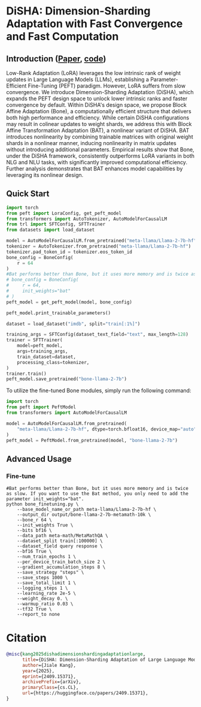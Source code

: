# DiSHA: Dimension-Sharding Adaptation with Fast Convergence and Fast Computation
## Introduction ([Paper](https://huggingface.co/papers/2409.15371), [code](https://github.com/JL-er/DiSHA))
Low-Rank Adaptation (LoRA) leverages the low intrinsic rank of weight updates in Large Language Models (LLMs), establishing a Parameter-Efficient Fine-Tuning (PEFT) paradigm. However, LoRA suffers from slow convergence. We introduce Dimension-Sharding Adaptation (DiSHA), which expands the PEFT design space to unlock lower intrinsic ranks and faster convergence by default. Within DiSHA's design space, we propose Block Affine Adaptation (Bone), a computationally efficient structure that delivers both high performance and efficiency. While certain DiSHA configurations may result in colinear updates to weight shards, we address this with Block Affine Transformation Adaptation (BAT), a nonlinear variant of DiSHA. BAT introduces nonlinearity by combining trainable matrices with original weight shards in a nonlinear manner, inducing nonlinearity in matrix updates without introducing additional parameters. Empirical results show that Bone, under the DiSHA framework, consistently outperforms LoRA variants in both NLG and NLU tasks, with significantly improved computational efficiency. Further analysis demonstrates that BAT enhances model capabilities by leveraging its nonlinear design.


## Quick Start
```python
import torch
from peft import LoraConfig, get_peft_model
from transformers import AutoTokenizer, AutoModelForCausalLM
from trl import SFTConfig, SFTTrainer
from datasets import load_dataset

model = AutoModelForCausalLM.from_pretrained("meta-llama/Llama-2-7b-hf", dtype=torch.bfloat16, device_map="auto")
tokenizer = AutoTokenizer.from_pretrained("meta-llama/Llama-2-7b-hf")
tokenizer.pad_token_id = tokenizer.eos_token_id
bone_config = BoneConfig(
    r = 64
)
#Bat performs better than Bone, but it uses more memory and is twice as slow. If you want to use the Bat method, you only need to add the parameter init_weights="bat".
# bone_config = BoneConfig(
#     r = 64,
#     init_weights="bat"
# )
peft_model = get_peft_model(model, bone_config)

peft_model.print_trainable_parameters()

dataset = load_dataset("imdb", split="train[:1%]")

training_args = SFTConfig(dataset_text_field="text", max_length=128)
trainer = SFTTrainer(
    model=peft_model,
    args=training_args,
    train_dataset=dataset,
    processing_class=tokenizer,
)
trainer.train()
peft_model.save_pretrained("bone-llama-2-7b")
```


To utilize the fine-tuned Bone modules, simply run the following command:
```python
import torch
from peft import PeftModel
from transformers import AutoModelForCausalLM

model = AutoModelForCausalLM.from_pretrained(
    "meta-llama/Llama-2-7b-hf", dtype=torch.bfloat16, device_map="auto"
)
peft_model = PeftModel.from_pretrained(model, "bone-llama-2-7b")
```

## Advanced Usage

### Fine-tune 
```shell
#Bat performs better than Bone, but it uses more memory and is twice as slow. If you want to use the Bat method, you only need to add the parameter init_weights="bat".
python bone_finetuning.py \
    --base_model_name_or_path meta-llama/Llama-2-7b-hf \
    --output_dir output/bone-llama-2-7b-metamath-10k \
    --bone_r 64 \
    --init_weights True \
    --bits bf16 \
    --data_path meta-math/MetaMathQA \
    --dataset_split train[:100000] \
    --dataset_field query response \
    --bf16 True \
    --num_train_epochs 1 \
    --per_device_train_batch_size 2 \
    --gradient_accumulation_steps 8 \
    --save_strategy "steps" \
    --save_steps 1000 \
    --save_total_limit 1 \
    --logging_steps 1 \
    --learning_rate 2e-5 \
    --weight_decay 0. \
    --warmup_ratio 0.03 \
    --tf32 True \
    --report_to none
```



# Citation
```bib
@misc{kang2025dishadimensionshardingadaptationlarge,
      title={DiSHA: Dimension-Sharding Adaptation of Large Language Models with Fast Convergence and Fast Computation}, 
      author={Jiale Kang},
      year={2025},
      eprint={2409.15371},
      archivePrefix={arXiv},
      primaryClass={cs.CL},
      url={https://huggingface.co/papers/2409.15371}, 
}